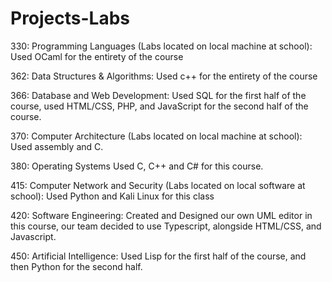 # Projects-Labs
330: Programming Languages (Labs located on local machine at school):
  Used OCaml for the entirety of the course

362: Data Structures & Algorithms:
  Used c++ for the entirety of the course

366: Database and Web Development:
  Used SQL for the first half of the course, used HTML/CSS, PHP, and JavaScript for the second half of the course.
  
370: Computer Architecture (Labs located on local machine at school):
  Used assembly and C.
  
380: Operating Systems
  Used C, C++ and C# for this course.
  
415: Computer Network and Security (Labs located on local software at school):
  Used Python and Kali Linux for this class
  
420: Software Engineering:
  Created and Designed our own UML editor in this course, our team decided to use Typescript, alongside HTML/CSS, and Javascript.
  
450: Artificial Intelligence:
  Used Lisp for the first half of the course, and then Python for the second half.
  

  

  
